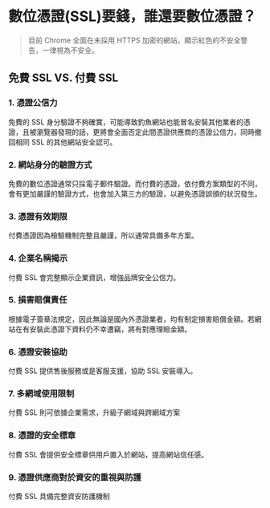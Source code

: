 # 數位憑證(SSL)要錢，誰還要數位憑證？

> 目前 Chrome 全面在未採用 HTTPS 加密的網站，顯示紅色的不安全警告，一律視為不安全。

## 免費 SSL VS. 付費 SSL

### 1. 憑證公信力

免費的 SSL 身分驗證不夠確實，可能導致釣魚網站也能冒名安裝其他業者的憑證，且被瀏覽器發現的話，更將會全面否定此間憑證供應商的憑證公信力，同時撤回相同 SSL 的其他網站安全認可。

### 2. 網站身分的驗證方式

免費的數位憑證通常只採電子郵件驗證。而付費的憑證，依付費方案類型的不同，會有更加嚴謹的驗證方式，也會加入第三方的驗證，以避免憑證誤頒的狀況發生。

### 3. 憑證有效期限

付費憑證因為檢驗機制完整且嚴謹，所以通常具備多年方案。

### 4. 企業名稱揭示

付費 SSL 會完整顯示企業資訊，增強品牌安全公信力。

### 5. 損害賠償責任

根據電子簽章法規定，因此無論是國內外憑證業者，均有制定損害賠償金額。若網站在有安裝此憑證下資料仍不幸遭竊，將有對應理賠金額。

### 6. 憑證安裝協助

付費 SSL 提供售後服務或是客服支援，協助 SSL 安裝導入。

### 7. 多網域使用限制

付費 SSL 則可依據企業需求，升級子網域與跨網域方案

### 8. 憑證的安全標章

付費 SSL 會提供安全標章供用戶置入於網站，提高網站信任感。

### 9. 憑證供應商對於資安的重視與防護

付費 SSL 具備完整資安防護機制
